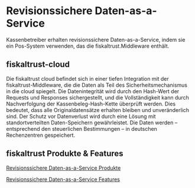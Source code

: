 # Revisionssichere Daten-as-a-Service

Kassenbetreiber erhalten revisionssichere Daten-as-a-Service, indem sie ein Pos-System verwenden, das die fiskaltrust.Middleware enthält. 

## fiskaltrust-cloud

Die fiskaltrust cloud befindet sich in einer tiefen Integration mit der fiskaltrust-Middleware, die die Daten als Teil des Sicherheitsmechanismus in die cloud spiegelt. Die Datenintegrität wird durch den Hash-Wert der Requests und Responses sichergestellt, und die Vollständigkeit kann durch Nachverfolgung der Kassenbeleg-Hash-Kette überprüft werden. Dies bedeutet, dass alle Originaldatensätze erhalten bleiben und unveränderlich sind. Der Schutz vor Datenverlust wird durch eine Lösung mit standortverteilten Daten-Speichern gewährleistet. Die Daten werden – entsprechend den steuerlichen Bestimmungen – in deutschen Rechenzentren gespeichert.

## fiskaltrust Produkte & Features

[Revisionssichere Daten-as-a-Service Produkte](produkte/README.md)

[Revisionssichere Daten-as-a-Service Features](features/README.md)

